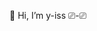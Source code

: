👋 Hi, I’m y-iss ⎚-⎚


<!---
y-iss/y-iss is a ✨ special ✨ repository because its `README.md` (this file) appears on your GitHub profile.
You can click the Preview link to take a look at your changes.
--->
